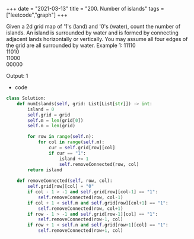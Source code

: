 +++
date = "2021-03-13"
title = "200. Number of islands"
tags = ["leetcode","graph"]
+++

Given a 2d grid map of '1's (land) and '0's (water), count the number of islands. An island is surrounded by water and is formed by connecting adjacent lands horizontally or vertically. You may assume all four edges of the grid are all surrounded by water.
Example 1:
11110  
11010  
11000  
00000  

Output: 1 
- code
```py
class Solution:
    def numIslands(self, grid: List[List[str]]) -> int:
        island = 0
        self.grid = grid
        self.m = len(grid[0])
        self.n = len(grid)

        for row in range(self.n):
            for col in range(self.m):
                cur = self.grid[row][col]
                if cur == "1":
                    island += 1
                    self.removeConnected(row, col)
        return island
    
    def removeConnected(self, row, col):
        self.grid[row][col] = "0"
        if col - 1 > -1 and self.grid[row][col-1] == "1":
            self.removeConnected(row, col-1)
        if col + 1 < self.m and self.grid[row][col+1] == "1":
            self.removeConnected(row, col+1)
        if row - 1 > -1 and self.grid[row-1][col] == "1":
            self.removeConnected(row-1, col)
        if row + 1 < self.n and self.grid[row+1][col] == "1":
            self.removeConnected(row+1, col)

```
